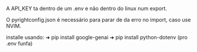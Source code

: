 A API_KEY ta dentro de um .env e não dentro do linux num export.

O pyrightconfig.json é necessário para parar de da erro no import, caso use NVIM.

installe usando: ➜ pip install google-genai ➜ pip install python-dotenv (pro .env funfa)
